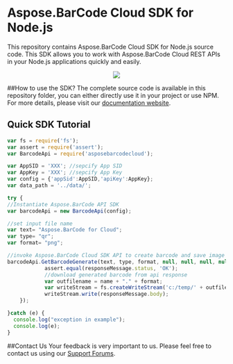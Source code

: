 # Aspose.BarCode Cloud SDK for Node.js

This repository contains Aspose.BarCode Cloud SDK for Node.js source code. This SDK allows you to work with Aspose.BarCode Cloud REST APIs in your Node.js applications quickly and easily. 

<p align="center">
  <a title="Download complete Aspose.BarCode for Cloud source code" href="https://github.com/asposebarcode/Aspose_BarCode_Cloud/archive/master.zip">
	<img src="https://raw.github.com/AsposeExamples/java-examples-dashboard/master/images/downloadZip-Button-Large.png" />
  </a>
</p>

##How to use the SDK?
The complete source code is available in this repository folder, you can either directly use it in your project or use NPM. For more details, please visit our [documentation website](http://www.aspose.com/docs/display/barcodecloud/Available+SDKs).

## Quick SDK Tutorial
```javascript
var fs = require('fs');
var assert = require('assert');
var BarcodeApi = require('asposebarcodecloud');

var AppSID = 'XXX'; //sepcify App SID
var AppKey = 'XXX'; //sepcify App Key
var config = {'appSid':AppSID,'apiKey':AppKey};
var data_path = '../data/';

try {
//Instantiate Aspose.BarCode API SDK
var barcodeApi = new BarcodeApi(config);

//set input file name
var text= "Aspose.BarCode for Cloud";
var type= "qr";
var format= "png";

//invoke Aspose.BarCode Cloud SDK API to create barcode and save image to a stream  
barcodeApi.GetBarcodeGenerate(text, type, format, null, null, null, null, null, function(responseMessage) {
			assert.equal(responseMessage.status, 'OK');
			//download generated barcode from api response
			var outfilename = name + "." + format;
			var writeStream = fs.createWriteStream('c:/temp/' + outfilename);
			writeStream.write(responseMessage.body);
	});

}catch (e) {
  console.log("exception in example");
  console.log(e);
}
```

##Contact Us
Your feedback is very important to us. Please feel free to contact us using our [Support Forums](https://www.aspose.com/community/forums/).
